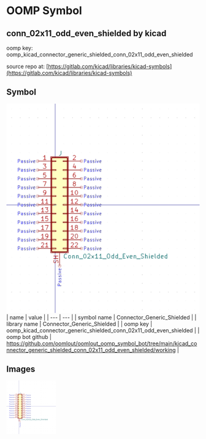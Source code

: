 # OOMP Symbol  
## conn_02x11_odd_even_shielded  by kicad  
  
oomp key: oomp_kicad_connector_generic_shielded_conn_02x11_odd_even_shielded  
  
source repo at: [https://gitlab.com/kicad/libraries/kicad-symbols](https://gitlab.com/kicad/libraries/kicad-symbols)  
## Symbol  
  
[![working.png](working_600.png)](working.png)  
| name | value | 
| --- | --- | 
| symbol name | Connector_Generic_Shielded | 
| library name | Connector_Generic_Shielded | 
| oomp key | oomp_kicad_connector_generic_shielded_conn_02x11_odd_even_shielded | 
| oomp bot github | https://github.com/oomlout/oomlout_oomp_symbol_bot/tree/main/kicad_connector_generic_shielded_conn_02x11_odd_even_shielded/working | 
## Images  
  
[![working.png](working_140.png)](working.png)  
